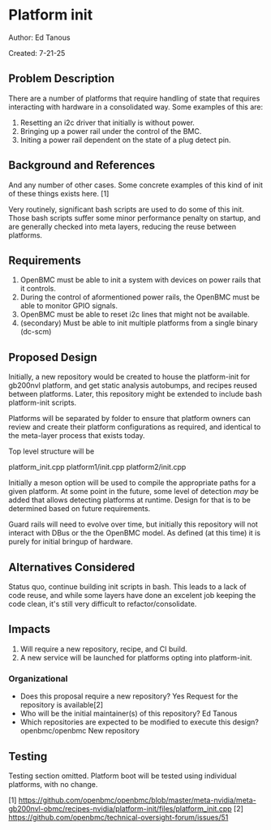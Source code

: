 # Platform init

Author: Ed Tanous <edtanous>

Created: 7-21-25

## Problem Description

There are a number of platforms that require handling of state that requires
interacting with hardware in a consolidated way.  Some examples of this are:

1. Resetting an i2c driver that initially is without power.
2. Bringing up a power rail under the control of the BMC.
3. Initing a power rail dependent on the state of a plug detect pin.


## Background and References

And any number of other cases.  Some concrete examples of this kind of init of
these things exists here. [1]

Very routinely, significant bash scripts are used to do some of this init.
Those bash scripts suffer some minor performance penalty on startup, and are
generally checked into meta layers, reducing the reuse between platforms.

## Requirements

1. OpenBMC must be able to init a system with devices on power rails that it
   controls.
2. During the control of aformentioned power rails, the OpenBMC must be able to
   monitor GPIO signals.
3. OpenBMC must be able to reset i2c lines that might not be available.
4. (secondary) Must be able to init multiple platforms from a single binary
   (dc-scm)

## Proposed Design

Initially, a new repository would be created to house the platform-init for
gb200nvl platform, and get static analysis autobumps, and recipes reused
between platforms.  Later, this repository might be extended to include bash
platform-init scripts.

Platforms will be separated by folder to ensure that platform owners can review
and create their platform configurations as required, and identical to the
meta-layer process that exists today.

Top level structure will be

platform_init.cpp
platform1/init.cpp
platform2/init.cpp

Initially a meson option will be used to compile the appropriate paths for a
given platform.  At some point in the future, some level of detection _may_ be
added that allows detecting platforms at runtime.  Design for that is to be
determined based on future requirements.

Guard rails will need to evolve over time, but initially this repository will
not interact with DBus or the the OpenBMC model.  As defined (at this time) it
is purely for initial bringup of hardware.

## Alternatives Considered

Status quo, continue building init scripts in bash.  This leads to a lack of
code reuse, and while some layers have done an excelent job keeping the code
clean, it's still very difficult to refactor/consolidate. 

## Impacts

1. Will require a new repository, recipe, and CI build.
2. A new service will be launched for platforms opting into platform-init.

### Organizational

- Does this proposal require a new repository? Yes
  Request for the repository is available[2]
- Who will be the initial maintainer(s) of this repository?
  Ed Tanous
- Which repositories are expected to be modified to execute this design?
  openbmc/openbmc
  New repository

## Testing

Testing section omitted.  Platform boot will be tested using individual
platforms, with no change.

[1] https://github.com/openbmc/openbmc/blob/master/meta-nvidia/meta-gb200nvl-obmc/recipes-nvidia/platform-init/files/platform_init.cpp
[2] https://github.com/openbmc/technical-oversight-forum/issues/51
